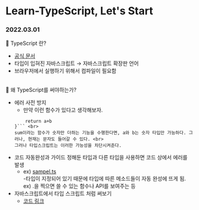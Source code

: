 # Learn-TypeScript, Let's Start

### 2022.03.01
📃 TypeScript 란?
- [공식 문서]('https://www.typescriptlang.org/')
- 타입이 입혀진 자바스크립트 → 자바스크립트 확장판 언어
- 브라우저에서 실행하기 위해서 컴파일이 필요함
<br><br>

📃 왜 TypeScript를 써야하는가?
- 에러 사전 방지 <br>
    - 만약 이런 함수가 있다고 생각해보자. <br>
    ``` fucntion sum(a,b){
        return a+b
    }``` <br>
    sum이라는 함수가 숫자만 더하는 기능을 수행한다면, a와 b는 숫자 타입만 가능하다. 그러나, 현재는 문자도 들어갈 수 있다. <br>
    그러나 타입스크립트는 이러한 가능성을 차단시켜준다. 
- 코드 자동완성과 가이드
정해둔 타입과 다른 타입을 사용하면 코드 상에서 에러를 발생 <br>
    - ex) [sampel.ts]('./why-ts/sample.ts) <br>
    -타입이 지정되어 있기 때문에 타입에 따른 메소드들이 자동 완성에 뜨게 됨.  
    ex) .을 찍으면 쓸 수 있는 함수나 API를 보여주는 등
- 자바스크립트에서 타입 스크립트 처럼 써보기
    - [코드 링크]('./why-ts/sample.js)
